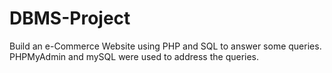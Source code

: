 # DBMS-Project
Build an e-Commerce Website using PHP and SQL to answer some queries. PHPMyAdmin and mySQL were used to address the queries. 
